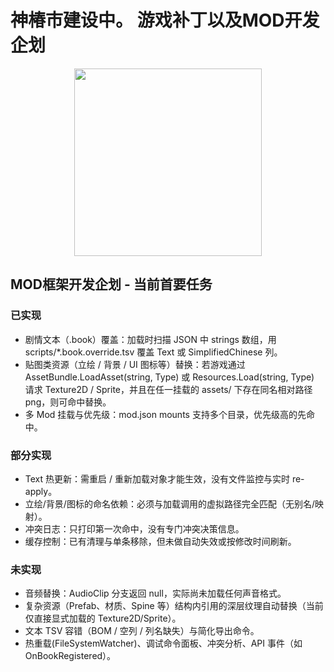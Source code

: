 # 神椿市建设中。 游戏补丁以及MOD开发企划

<p align="center">
  <img src="https://www.iryougi.com/wp-content/uploads/2025/09/1758546227-ezgif.com-crop.webp" width="300" /> <br>
</p>

## MOD框架开发企划 - 当前首要任务

### 已实现

- 剧情文本（.book）覆盖：加载时扫描 JSON 中 strings 数组，用 scripts/*.book.override.tsv 覆盖 Text 或 SimplifiedChinese 列。
- 贴图类资源（立绘 / 背景 / UI 图标等）替换：若游戏通过 AssetBundle.LoadAsset(string, Type) 或 Resources.Load(string, Type) 请求 Texture2D / Sprite，并且在任一挂载的 assets/ 下存在同名相对路径 png，则可命中替换。
- 多 Mod 挂载与优先级：mod.json mounts 支持多个目录，优先级高的先命中。

### 部分实现
- Text 热更新：需重启 / 重新加载对象才能生效，没有文件监控与实时 re-apply。
- 立绘/背景/图标的命名依赖：必须与加载调用的虚拟路径完全匹配（无别名/映射）。
- 冲突日志：只打印第一次命中，没有专门冲突决策信息。
- 缓存控制：已有清理与单条移除，但未做自动失效或按修改时间刷新。

### 未实现
- 音频替换：AudioClip 分支返回 null，实际尚未加载任何声音格式。
- 复杂资源（Prefab、材质、Spine 等）结构内引用的深层纹理自动替换（当前仅直接显式加载的 Texture2D/Sprite）。
- 文本 TSV 容错（BOM / 空列 / 列名缺失）与简化导出命令。
- 热重载(FileSystemWatcher)、调试命令面板、冲突分析、API 事件（如 OnBookRegistered）。

